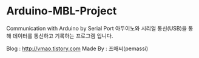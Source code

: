 # Arduino-MBL-Project

Communication with Arduino by Serial Port
아두이노와 시리얼 통신(USB)을 통해 데이터를 통신하고 기록하는 프로그램 입니다.





Blog : http://vmao.tistory.com
Made By : 프매씨(pemassi)
